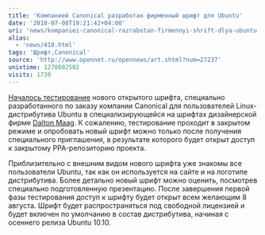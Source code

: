 ```yaml
---
title: 'Компанией Canonical разработан фирменный шрифт для Ubuntu'
date: '2010-07-08T19:21:42+04:00'
uri: 'news/kompaniei-canonical-razrabotan-firmennyi-shrift-dlya-ubuntu'
alias: 
  - 'news/418.html'
tags: 'Шрифт,Canonical'
source: 'http://www.opennet.ru/opennews/art.shtml?num=27237'
unixtime: 1278602502
visits: 1730
---
```

[Началось тестирование](http://design.canonical.com/2010/07/the-ubuntu-font/) нового открытого шрифта, специально разработанного по заказу компании Canonical для пользователей Linux-дистрибутива Ubuntu в специализирующейся на шрифтах дизайнерской фирме [Dalton Maag](http://www.daltonmaag.com/). К сожалению, тестирование проходит в закрытом режиме и опробовать новый шрифт можно только после получения специального приглашения, в результате которого будет открыт доступ к закрытому PPA-репозиторию проекта.

Приблизительно с внешним видом нового шрифта уже знакомы все пользователи Ubuntu, так как он используется  на сайте и на логотипе дистрибутива. Более детально новый шрифт можно оценить, посмотрев специально подготовленную презентацию. После завершения первой фазы тестирования доступ к шрифту будет открыт всем желающим 8 августа. Шрифт будет распространяться под свободной лицензией и будет включен по умолчанию в состав дистрибутива, начиная с осеннего релиза Ubuntu 10.10.
